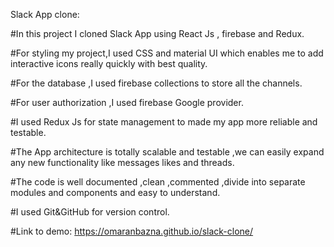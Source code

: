 Slack App clone:

#In this project I cloned Slack App using React Js , firebase and Redux.

#For styling my project,I used CSS and material UI which enables me to add interactive icons really quickly with best quality.

#For the database ,I used firebase collections to store all the channels.

#For user authorization ,I used firebase Google provider.

#I used Redux Js for state management to made my app more reliable and testable.

#The App architecture is totally scalable and testable ,we can easily expand any new functionality like messages likes and threads.

#The code is well documented ,clean ,commented ,divide into separate modules and components and easy to understand.

#I used Git&GitHub for version control.

#Link to demo: https://omaranbazna.github.io/slack-clone/
